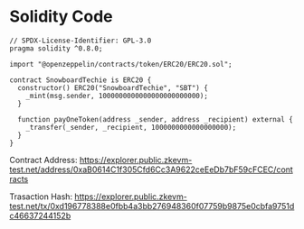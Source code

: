# Solidity Code

```
// SPDX-License-Identifier: GPL-3.0
pragma solidity ^0.8.0;

import "@openzeppelin/contracts/token/ERC20/ERC20.sol";

contract SnowboardTechie is ERC20 {
  constructor() ERC20("SnowboardTechie", "SBT") {
    _mint(msg.sender, 1000000000000000000000000);
  }

  function payOneToken(address _sender, address _recipient) external {
    _transfer(_sender, _recipient, 1000000000000000000);
  }
}
```

Contract Address: https://explorer.public.zkevm-test.net/address/0xaB0614C1f305Cfd6Cc3A9622ceEeDb7bF59cFCEC/contracts

Trasaction Hash: https://explorer.public.zkevm-test.net/tx/0xd196778388e0fbb4a3bb276948360f07759b9875e0cbfa9751dc46637244152b
